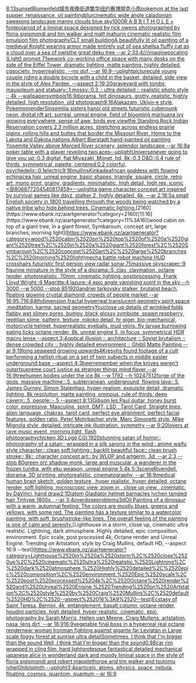 [8:13](https://www.ebank.nz/aiartgenerator?category=8%3A13)[sunset](https://www.ebank.nz/aiartgenerator?category=sunset)[Blumenfeld](https://www.ebank.nz/aiartgenerator?category=Blumenfeld)[城市夜晚街道繁华纽约赛博朋克小雨](https://www.ebank.nz/aiartgenerator?category=%E5%9F%8E%E5%B8%82%E5%A4%9C%E6%99%9A%E8%A1%97%E9%81%93%E7%B9%81%E5%8D%8E%E7%BA%BD%E7%BA%A6%E8%B5%9B%E5%8D%9A%E6%9C%8B%E5%85%8B%E5%B0%8F%E9%9B%A8)[pokemon at the last supper, renaissance, oil painting](https://www.ebank.nz/aiartgenerator?category=pokemon%2520at%2520the%2520last%2520supper%2C%2520renaissance%2C%2520oil%2520painting)[blur](https://www.ebank.nz/aiartgenerator?category=blur)[cinematic  wide angle caladonian sweeping landscape manny clouds blue sky](https://www.ebank.nz/aiartgenerator?category=cinematic%2520%2520wide%2520angle%2520caladonian%2520sweeping%2520landscape%2520manny%2520clouds%2520blue%2520sky)[1000](https://www.ebank.nz/aiartgenerator?category=1000)[R A B B I T H O L E + font](https://www.ebank.nz/aiartgenerator?category=R%2520A%2520B%2520B%2520I%2520T%2520H%2520O%2520L%2520E%2520%2B%2520font)[polaroid of a liminal space designed by rick owens photographed by floria sigismondi and tim walker  and matt mahurin cinematic realistic film emulsion film photography](https://www.ebank.nz/aiartgenerator?category=polaroid%2520of%2520a%2520liminal%2520space%2520designed%2520by%2520rick%2520owens%2520photographed%2520by%2520floria%2520sigismondi%2520and%2520tim%2520walker%2520%2520and%2520matt%2520mahurin%2520cinematic%2520realistic%2520film%2520emulsion%2520film%2520photography)[CLT small building](https://www.ebank.nz/aiartgenerator?category=CLT%2520small%2520building)[A beautifully lit oil painting of a medieval Knight wearing armor made entirely out of sea shells](https://www.ebank.nz/aiartgenerator?category=A%2520beautifully%2520lit%2520oil%2520painting%2520of%2520a%2520medieval%2520Knight%2520wearing%2520armor%2520made%2520entirely%2520out%2520of%2520sea%2520shells)[a fluffy cat as a cloud over a sea of owls](https://www.ebank.nz/aiartgenerator?category=a%2520fluffy%2520cat%2520as%2520a%2520cloud%2520over%2520a%2520sea%2520of%2520owls)[the great deku tree --ar 2:3](https://www.ebank.nz/aiartgenerator?category=the%2520great%2520deku%2520tree%2520--ar%25202%3A3)[3:4](https://www.ebank.nz/aiartgenerator?category=3%3A4)[///imaginepscaling (Light) prompt 71](https://www.ebank.nz/aiartgenerator?category=///imaginepscaling%2520%28Light%29%2520prompt%252071)[wework co-working office space with many desks on the side of the Eiffel Tower, dramatic lighting, matte painting, highly detailed, cgsociety, hyperrealistic, --no dof, --ar 16:9](https://www.ebank.nz/aiartgenerator?category=wework%2520co-working%2520office%2520space%2520with%2520many%2520desks%2520on%2520the%2520side%2520of%2520the%2520Eiffel%2520Tower%2C%2520dramatic%2520lighting%2C%2520matte%2520painting%2C%2520highly%2520detailed%2C%2520cgsociety%2C%2520hyperrealistic%2C%2520--no%2520dof%2C%2520--ar%252016%3A9)[--uplight](https://www.ebank.nz/aiartgenerator?category=--uplight)[picture](https://www.ebank.nz/aiartgenerator?category=picture)[cute young couple riding a double bicycle with a child in the basket, detailed, side view in the style of Alex Pardee, —aspect 2:1](https://www.ebank.nz/aiartgenerator?category=cute%2520young%2520couple%2520riding%2520a%2520double%2520bicycle%2520with%2520a%2520child%2520in%2520the%2520basket%2C%2520detailed%2C%2520side%2520view%2520in%2520the%2520style%2520of%2520Alex%2520Pardee%2C%2520%E2%80%94aspect%25202%3A1)[9:20](https://www.ebank.nz/aiartgenerator?category=9%3A20)[graveyard with tombs, mausoleum and statuary::1 mossy::0.3 :: ultra detailed :: realistic photo style :: 4k --wallpaper](https://www.ebank.nz/aiartgenerator?category=graveyard%2520with%2520tombs%2C%2520mausoleum%2520and%2520statuary%3A%3A1%2520mossy%3A%3A0.3%2520%3A%3A%2520ultra%2520detailed%2520%3A%3A%2520realistic%2520photo%2520style%2520%3A%3A%25204k%2520--wallpaper)[symbols](https://www.ebank.nz/aiartgenerator?category=symbols)[16:9](https://www.ebank.nz/aiartgenerator?category=16%3A9)[diorama, felt dinosaurs, grotty, realistic, highly detailed, high resolution, old photograph](https://www.ebank.nz/aiartgenerator?category=diorama%2C%2520felt%2520dinosaurs%2C%2520grotty%2C%2520realistic%2C%2520highly%2520detailed%2C%2520high%2520resolution%2C%2520old%2520photograph)[9:16](https://www.ebank.nz/aiartgenerator?category=9%3A16)[Alakazam, Ukiyo-e style, Pokemon](https://www.ebank.nz/aiartgenerator?category=Alakazam%2C%2520Ukiyo-e%2520style%2C%2520Pokemon)[render](https://www.ebank.nz/aiartgenerator?category=render)[Sinsemilia sisters hanoi old streets futuristic cyberpunk neon, digital nft art. surreal, unreal engine, field of blooming marijuana ivy growing everywhere, sense of awe, birds eye view](https://www.ebank.nz/aiartgenerator?category=Sinsemilia%2520sisters%2520hanoi%2520old%2520streets%2520futuristic%2520cyberpunk%2520neon%2C%2520digital%2520nft%2520art.%2520surreal%2C%2520unreal%2520engine%2C%2520field%2520of%2520blooming%2520marijuana%2520ivy%2520growing%2520everywhere%2C%2520sense%2520of%2520awe%2C%2520birds%2520eye%2520view)[the Standing Rock Indian Reservation covers 2.3 million acres, stretching across endless prairie plains, rolling hills and buttes that border the Missouri River. Home to the Lakota and Dakota nations Albert Bierstadt hand-painted oil painting Yosemite Valley above Merced River scenery, splendor landscape --ar 16:8](https://www.ebank.nz/aiartgenerator?category=the%2520Standing%2520Rock%2520Indian%2520Reservation%2520covers%25202.3%2520million%2520acres%2C%2520stretching%2520across%2520endless%2520prairie%2520plains%2C%2520rolling%2520hills%2520and%2520buttes%2520that%2520border%2520the%2520Missouri%2520River.%2520Home%2520to%2520the%2520Lakota%2520and%2520Dakota%2520nations%2520Albert%2520Bierstadt%2520hand-painted%2520oil%2520painting%2520Yosemite%2520Valley%2520above%2520Merced%2520River%2520scenery%2C%2520splendor%2520landscape%2520--ar%252016%3A8)[a poker table with a player reveiling two aces](https://www.ebank.nz/aiartgenerator?category=a%2520poker%2520table%2520with%2520a%2520player%2520reveiling%2520two%2520aces)[--uplight](https://www.ebank.nz/aiartgenerator?category=--uplight)[Universe](https://www.ebank.nz/aiartgenerator?category=Universe)[never going to give you up::0.3 digital, flat Miyazaki, Monet, hd, 8k::0.3 D&D::0.4 rule of thirds, symmetrical, palette, centered:0.2 colorful, psychedelic::0.1](https://www.ebank.nz/aiartgenerator?category=never%2520going%2520to%2520give%2520you%2520up%3A%3A0.3%2520digital%2C%2520flat%2520Miyazaki%2C%2520Monet%2C%2520hd%2C%25208k%3A%3A0.3%2520D%26D%3A%3A0.4%2520rule%2520of%2520thirds%2C%2520symmetrical%2C%2520palette%2C%2520centered%3A0.2%2520colorful%2C%2520psychedelic%3A%3A0.1)[electric](https://www.ebank.nz/aiartgenerator?category=electric)[9:16](https://www.ebank.nz/aiartgenerator?category=9%3A16)[mullins](https://www.ebank.nz/aiartgenerator?category=mullins)[Kinkade](https://www.ebank.nz/aiartgenerator?category=Kinkade)[african goddess with flowing echinacea hair, unreal engine, basic shapes, triangle, square, circle, retro art, mono print, grainy, gradients, minimalistic, high detail, high res, iconic <@806877204540817459>](https://www.ebank.nz/aiartgenerator?category=african%2520goddess%2520with%2520flowing%2520echinacea%2520hair%2C%2520unreal%2520engine%2C%2520basic%2520shapes%2C%2520triangle%2C%2520square%2C%2520circle%2C%2520retro%2520art%2C%2520mono%2520print%2C%2520grainy%2C%2520gradients%2C%2520minimalistic%2C%2520high%2520detail%2C%2520high%2520res%2C%2520iconic%2520%3C%40806877204540817459%3E)[--uplight](https://www.ebank.nz/aiartgenerator?category=--uplight)[a game character concept art inspired by survival games like dayz, stalker 2, highly detailed, 4k, —ar 2:1](https://www.ebank.nz/aiartgenerator?category=a%2520game%2520character%2520concept%2520art%2520inspired%2520by%2520survival%2520games%2520like%2520dayz%2C%2520stalker%25202%2C%2520highly%2520detailed%2C%25204k%2C%2520%E2%80%94ar%25202%3A1)[8:5](https://www.ebank.nz/aiartgenerator?category=8%3A5)[a small English society in 1800 travelling through the woods being watched by a native tribe who hide behind trees. Cinematic lighting.](https://www.ebank.nz/aiartgenerator?category=a%2520small%2520English%2520society%2520in%25201800%2520travelling%2520through%2520the%2520woods%2520being%2520watched%2520by%2520a%2520native%2520tribe%2520who%2520hide%2520behind%2520trees.%2520Cinematic%2520lighting.)[2160](https://www.ebank.nz/aiartgenerator?category=2160)[11:16](https://www.ebank.nz/aiartgenerator?category=11%3A16)[wood cabin on top of a giant tree, in a giant forest, Symbaroum, concept art, large branches, morning light](https://www.ebank.nz/aiartgenerator?category=wood%2520cabin%2520on%2520top%2520of%2520a%2520giant%2520tree%2C%2520in%2520a%2520giant%2520forest%2C%2520Symbaroum%2C%2520concept%2520art%2C%2520large%2520branches%2C%2520morning%2520light)[mecha battle robot machine HUD crosshairs futuristic first person view radar sonar](https://www.ebank.nz/aiartgenerator?category=mecha%2520battle%2520robot%2520machine%2520HUD%2520crosshairs%2520futuristic%2520first%2520person%2520view%2520radar%2520sonar)[.75](https://www.ebank.nz/aiartgenerator?category=.75)[massive skyscraper::9 figurine miniature in the style of a diorama::5, clay, claymation, octane render, photorealistic, 70mm, cinematic lighting, postprocessing, Frank Lloyd Wright::6 Magritte:4 lazure::4 epic angle vanishing point in the sky --h 3000 --w 5000 --stop 85](https://www.ebank.nz/aiartgenerator?category=massive%2520skyscraper%3A%3A9%2520figurine%2520miniature%2520in%2520the%2520style%2520of%2520a%2520diorama%3A%3A5%2C%2520clay%2C%2520claymation%2C%2520octane%2520render%2C%2520photorealistic%2C%252070mm%2C%2520cinematic%2520lighting%2C%2520postprocessing%2C%2520Frank%2520Lloyd%2520Wright%3A%3A6%2520Magritte%3A4%2520lazure%3A%3A4%2520epic%2520angle%2520vanishing%2520point%2520in%2520the%2520sky%2520--h%25203000%2520--w%25205000%2520--stop%252085)[1920](https://www.ebank.nz/aiartgenerator?category=1920)[andriej tarkovsky stalker, brutalist beach, floating glowing crystal diamond, crowds of people market --ar 16:9](https://www.ebank.nz/aiartgenerator?category=andriej%2520tarkovsky%2520stalker%2C%2520brutalist%2520beach%2C%2520floating%2520glowing%2520crystal%2520diamond%2C%2520crowds%2520of%2520people%2520market%2520--ar%252016%3A9)[5:7](https://www.ebank.nz/aiartgenerator?category=5%3A7)[16:8](https://www.ebank.nz/aiartgenerator?category=16%3A8)[4thdimension,fractal,hyperreal,translucent,geometry,spirit,space,meditation, karma, sacred geometry](https://www.ebank.nz/aiartgenerator?category=4thdimension%2Cfractal%2Chyperreal%2Ctranslucent%2Cgeometry%2Cspirit%2Cspace%2Cmeditation%2C%2520karma%2C%2520sacred%2520geometry)[You](https://www.ebank.nz/aiartgenerator?category=You)[close up details of wrinkled folds flabby wet slimey pores, bumpy, black glossy symbiote, spawn respberry, reptilian slime, pattern, texture, rokoko detail, hr giger, bio-mechanical, motorcycle helmet, hyperrealistic eyeballs, mud veins, fly larvae burrowing eating ticks octane render, 8k, unreal engine 5, in focus, symmetrical HDR macro lense --aspect 3:4](https://www.ebank.nz/aiartgenerator?category=close%2520up%2520details%2520of%2520wrinkled%2520folds%2520flabby%2520wet%2520slimey%2520pores%2C%2520bumpy%2C%2520black%2520glossy%2520symbiote%2C%2520spawn%2520respberry%2C%2520reptilian%2520slime%2C%2520pattern%2C%2520texture%2C%2520rokoko%2520detail%2C%2520hr%2520giger%2C%2520bio-mechanical%2C%2520motorcycle%2520helmet%2C%2520hyperrealistic%2520eyeballs%2C%2520mud%2520veins%2C%2520fly%2520larvae%2520burrowing%2520eating%2520ticks%2520octane%2520render%2C%25208k%2C%2520unreal%2520engine%25205%2C%2520in%2520focus%2C%2520symmetrical%2520HDR%2520macro%2520lense%2520--aspect%25203%3A4)[optical illusion ::  architecture :: Soviet brutalism :: dense crowded city :: highly detailed environment :: Ghibli Matte Painting --ar 9:19](https://www.ebank.nz/aiartgenerator?category=optical%2520illusion%2520%3A%3A%2520%2520architecture%2520%3A%3A%2520Soviet%2520brutalism%2520%3A%3A%2520dense%2520crowded%2520city%2520%3A%3A%2520highly%2520detailed%2520environment%2520%3A%3A%2520Ghibli%2520Matte%2520Painting%2520--ar%25209%3A19)[long seaweed growing upwards](https://www.ebank.nz/aiartgenerator?category=long%2520seaweed%2520growing%2520upwards)[4K](https://www.ebank.nz/aiartgenerator?category=4K)[res](https://www.ebank.nz/aiartgenerator?category=res)[vhs found footage of a cult performing a hellish ritual on a set of twin subjects in middle easter underground base --aspect 4:3](https://www.ebank.nz/aiartgenerator?category=vhs%2520found%2520footage%2520of%2520a%2520cult%2520performing%2520a%2520hellish%2520ritual%2520on%2520a%2520set%2520of%2520twin%2520subjects%2520in%2520middle%2520easter%2520underground%2520base%2520--aspect%25204%3A3)[beer](https://www.ebank.nz/aiartgenerator?category=beer)[remember when the knives weren't out](https://www.ebank.nz/aiartgenerator?category=remember%2520when%2520the%2520knives%2520weren%27t%2520out)[art](https://www.ebank.nz/aiartgenerator?category=art)[supreme court justice as stranger things mind flayer --ar 16:9](https://www.ebank.nz/aiartgenerator?category=supreme%2520court%2520justice%2520as%2520stranger%2520things%2520mind%2520flayer%2520--ar%252016%3A9)[tree](https://www.ebank.nz/aiartgenerator?category=tree)[humen bodies under the ice  8k --w 1792 --h 1024](https://www.ebank.nz/aiartgenerator?category=humen%2520bodies%2520under%2520the%2520ice%2520%25208k%2520--w%25201792%2520--h%25201024)[75](https://www.ebank.nz/aiartgenerator?category=75)[12](https://www.ebank.nz/aiartgenerator?category=12)[forge of the gods, massive machine::.5, subterranean, underground, flowing lava::.5, James Gurney, Simon Stalenhag, hyper-realism, exquisite detail, dramatic lighting, 8k resolution, matte painting, ominous, rule of thirds, deep cavern::.5, people::-.5 --aspect 8:13](https://www.ebank.nz/aiartgenerator?category=forge%2520of%2520the%2520gods%2C%2520massive%2520machine%3A%3A.5%2C%2520subterranean%2C%2520underground%2C%2520flowing%2520lava%3A%3A.5%2C%2520James%2520Gurney%2C%2520Simon%2520Stalenhag%2C%2520hyper-realism%2C%2520exquisite%2520detail%2C%2520dramatic%2520lighting%2C%25208k%2520resolution%2C%2520matte%2520painting%2C%2520ominous%2C%2520rule%2520of%2520thirds%2C%2520deep%2520cavern%3A%3A.5%2C%2520people%3A%3A-.5%2520--aspect%25208%3A13)[Gibson les Paul guitar, honey burst color, expressive, Masculine, spirit, DMT, LSD , Tarot Card, Straight lines, alien language, chakras, tarot card, perfect eye alignment, perfect facial features, golden ratio, Peter Mohrbacher style, Marc Simonetti style, Mike Mignola style, detailed, intricate ink illustration, symmetry --ar 9:20](https://www.ebank.nz/aiartgenerator?category=Gibson%2520les%2520Paul%2520guitar%2C%2520honey%2520burst%2520color%2C%2520expressive%2C%2520Masculine%2C%2520spirit%2C%2520DMT%2C%2520LSD%2520%2C%2520Tarot%2520Card%2C%2520Straight%2520lines%2C%2520alien%2520language%2C%2520chakras%2C%2520tarot%2520card%2C%2520perfect%2520eye%2520alignment%2C%2520perfect%2520facial%2520features%2C%2520golden%2520ratio%2C%2520Peter%2520Mohrbacher%2520style%2C%2520Marc%2520Simonetti%2520style%2C%2520Mike%2520Mignola%2520style%2C%2520detailed%2C%2520intricate%2520ink%2520illustration%2C%2520symmetry%2520--ar%25209%3A20)[lovers at rave music event, morning light, flash photography](https://www.ebank.nz/aiartgenerator?category=lovers%2520at%2520rave%2520music%2520event%2C%2520morning%2520light%2C%2520flash%2520photography)[chicken,3D,Logo,CGI,](https://www.ebank.nz/aiartgenerator?category=chicken%2C3D%2CLogo%2CCGI%2C)[1920](https://www.ebank.nz/aiartgenerator?category=1920)[stunning satan of horror:: photography of a satan:: wrapped in a silk sarong in the wind:: anime waifu style character:: clean soft lighting:: backlit beautiful face:: clean brush stroke:: 8k:: character concept art:: by WLOP and artgerm, 3d, --ar 2:3 --stop 80](https://www.ebank.nz/aiartgenerator?category=stunning%2520satan%2520of%2520horror%3A%3A%2520photography%2520of%2520a%2520satan%3A%3A%2520wrapped%2520in%2520a%2520silk%2520sarong%2520in%2520the%2520wind%3A%3A%2520anime%2520waifu%2520style%2520character%3A%3A%2520clean%2520soft%2520lighting%3A%3A%2520backlit%2520beautiful%2520face%3A%3A%2520clean%2520brush%2520stroke%3A%3A%25208k%3A%3A%2520character%2520concept%2520art%3A%3A%2520by%2520WLOP%2520and%2520artgerm%2C%25203d%2C%2520--ar%25202%3A3%2520--stop%252080)[green orc shadow monk, large and muscular, a wanderer in the frozen tundra, with eku weapon, unreal engine 5 4k,](https://www.ebank.nz/aiartgenerator?category=green%2520orc%2520shadow%2520monk%2C%2520large%2520and%2520muscular%2C%2520a%2520wanderer%2520in%2520the%2520frozen%2520tundra%2C%2520with%2520eku%2520weapon%2C%2520unreal%2520engine%25205%25204k%2C)[5:3](https://www.ebank.nz/aiartgenerator?category=5%3A3)[scene](https://www.ebank.nz/aiartgenerator?category=scene)[Rivendell, diorama, 3D printing, photorealistic, cinematography, --ar 16:9](https://www.ebank.nz/aiartgenerator?category=Rivendell%2C%2520diorama%2C%25203D%2520printing%2C%2520photorealistic%2C%2520cinematography%2C%2520--ar%252016%3A9)[medical human brain sketch, golden texture , hyper realistic, hyper detailed, octane render, soft lighting, microscopic view, zoom in , close up view , cinematic, by DaVinci, hand draw](https://www.ebank.nz/aiartgenerator?category=medical%2520human%2520brain%2520sketch%2C%2520golden%2520texture%2520%2C%2520hyper%2520realistic%2C%2520hyper%2520detailed%2C%2520octane%2520render%2C%2520soft%2520lighting%2C%2520microscopic%2520view%2C%2520zoom%2520in%2520%2C%2520close%2520up%2520view%2520%2C%2520cinematic%2C%2520by%2520DaVinci%2C%2520hand%2520draw)[2:1](https://www.ebank.nz/aiartgenerator?category=2%3A1)[Diatom Gladiator helmet barnacles lychen tangled hair Tintype 1800s , --ar 3:4](https://www.ebank.nz/aiartgenerator?category=Diatom%2520Gladiator%2520helmet%2520barnacles%2520lychen%2520tangled%2520hair%2520Tintype%25201800s%2520%2C%2520--ar%25203%3A4)[overdose](https://www.ebank.nz/aiartgenerator?category=overdose)[problems](https://www.ebank.nz/aiartgenerator?category=problems)[3d](https://www.ebank.nz/aiartgenerator?category=3d)[Oil Painting of a dinosaur with a warm, autumnal feeling. The colors are mostly blues, greens and yellows, with some red. The painting has a texture similar to a watercolor painting, with soft, brushstroke-like lines. The overall feeling of the painting is one of calm and serenity.](https://www.ebank.nz/aiartgenerator?category=Oil%2520Painting%2520of%2520a%2520dinosaur%2520with%2520a%2520warm%2C%2520autumnal%2520feeling.%2520The%2520colors%2520are%2520mostly%2520blues%2C%2520greens%2520and%2520yellows%2C%2520with%2520some%2520red.%2520The%2520painting%2520has%2520a%2520texture%2520similar%2520to%2520a%2520watercolor%2520painting%2C%2520with%2520soft%2C%2520brushstroke-like%2520lines.%2520The%2520overall%2520feeling%2520of%2520the%2520painting%2520is%2520one%2520of%2520calm%2520and%2520serenity.)[Lighthouse in a storm, close up, cinematic ultra realistic. Lightning, dark atmosphere. Highly detailed, epic composition, environment. Epic scale, post processed 4k, Octane render and Unreal Engine. Trending on Artstation, style by Craig Mullins, default HD, --aspect 16:9 --test](https://www.ebank.nz/aiartgenerator?category=Lighthouse%2520in%2520a%2520storm%2C%2520close%2520up%2C%2520cinematic%2520ultra%2520realistic.%2520Lightning%2C%2520dark%2520atmosphere.%2520Highly%2520detailed%2C%2520epic%2520composition%2C%2520environment.%2520Epic%2520scale%2C%2520post%2520processed%25204k%2C%2520Octane%2520render%2520and%2520Unreal%2520Engine.%2520Trending%2520on%2520Artstation%2C%2520style%2520by%2520Craig%2520Mullins%2C%2520default%2520HD%2C%2520--aspect%252016%3A9%2520--test)[Ecstasy of Saint Teresa, Bernini, 4k, entanglement, basalt column, octane render, houdini particles, high detailed, hyper-realistic, cinematic, epic, photography by Sarah Morris, Hellen van Meene, Craig Mullens, artstation, nasa, lens dirt, --ar 16:9](https://www.ebank.nz/aiartgenerator?category=Ecstasy%2520of%2520Saint%2520Teresa%2C%2520Bernini%2C%25204k%2C%2520entanglement%2C%2520basalt%2520column%2C%2520octane%2520render%2C%2520houdini%2520particles%2C%2520high%2520detailed%2C%2520hyper-realistic%2C%2520cinematic%2C%2520epic%2C%2520photography%2520by%2520Sarah%2520Morris%2C%2520Hellen%2520van%2520Meene%2C%2520Craig%2520Mullens%2C%2520artstation%2C%2520nasa%2C%2520lens%2520dirt%2C%2520--ar%252016%3A9)[16:9](https://www.ebank.nz/aiartgenerator?category=16%3A9)[vegetable final boss in a hyperreal real octane render](https://www.ebank.nz/aiartgenerator?category=vegetable%2520final%2520boss%2520in%2520a%2520hyperreal%2520real%2520octane%2520render)[near woman Ironman fighting against gigante far Leviatán in Large scale foggy forest at sunrise ultra detail](https://www.ebank.nz/aiartgenerator?category=near%2520woman%2520Ironman%2520fighting%2520against%2520gigante%2520far%2520Leviat%C3%A1n%2520in%2520Large%2520scale%2520foggy%2520forest%2520at%2520sunrise%2520ultra%2520detail)[Sometimes, I think that I'm bigger than the sound Well, I think that I'm bigger than the sound](https://www.ebank.nz/aiartgenerator?category=Sometimes%2C%2520I%2520think%2520that%2520I%27m%2520bigger%2520than%2520the%2520sound%2520Well%2C%2520I%2520think%2520that%2520I%27m%2520bigger%2520than%2520the%2520sound)[0.88](https://www.ebank.nz/aiartgenerator?category=0.88)[car rim wrapped in cling film, hard light](https://www.ebank.nz/aiartgenerator?category=car%2520rim%2520wrapped%2520in%2520cling%2520film%2C%2520hard%2520light)[grotesque fantastical detailed mechanical japanese alice in wonderland dark and moody liminal space in the style of floria sigismondi and robert mapplethorpe and tim walker and tsutomu nihei](https://www.ebank.nz/aiartgenerator?category=grotesque%2520fantastical%2520detailed%2520mechanical%2520japanese%2520alice%2520in%2520wonderland%2520dark%2520and%2520moody%2520liminal%2520space%2520in%2520the%2520style%2520of%2520floria%2520sigismondi%2520and%2520robert%2520mapplethorpe%2520and%2520tim%2520walker%2520and%2520tsutomu%2520nihei)[Ghibli](https://www.ebank.nz/aiartgenerator?category=Ghibli)[plinth,](https://www.ebank.nz/aiartgenerator?category=plinth%2C)[--uplight](https://www.ebank.nz/aiartgenerator?category=--uplight)[3:4](https://www.ebank.nz/aiartgenerator?category=3%3A4)[particels, atoms, physics, space, nebula, floating, cosmos, quantom, quantum --ar 16:9](https://www.ebank.nz/aiartgenerator?category=particels%2C%2520atoms%2C%2520physics%2C%2520space%2C%2520nebula%2C%2520floating%2C%2520cosmos%2C%2520quantom%2C%2520quantum%2520--ar%252016%3A9)